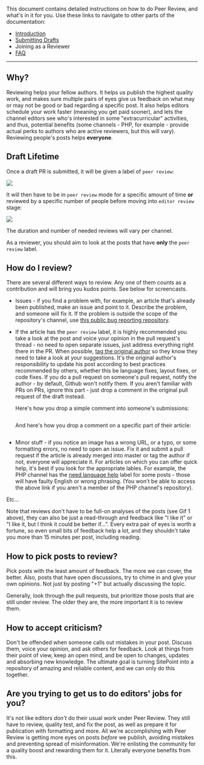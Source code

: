 This document contains detailed instructions on how to do Peer Review, and what's in it for you. Use these links to navigate to other parts of the documentation:

- [Introduction](http://www.sitepoint.com/introduction-to-sitepoints-peer-review/)
- [Submitting Drafts](http://www.sitepoint.com/submitting-drafts-for-sitepoints-peer-review/)
- Joining as a Reviewer
- [FAQ](http://www.sitepoint.com/sitepoints-peer-review-faq/)

---

## Why?

Reviewing helps your fellow authors. It helps us publish the highest quality work, and makes sure multiple pairs of eyes give us feedback on what may or may not be good or bad regarding a specific post. It also helps editors schedule your work faster (meaning you get paid sooner), and lets the channel editors see who's interested in some "extracurricular" activities, and thus, potential benefits (some channels - PHP, for example - provide actual perks to authors who are active reviewers, but this will vary). Reviewing people's posts helps **everyone**.

## Draft Lifetime

Once a draft PR is submitted, it will be given a label of `peer review`:

![](http://www.sitepoint.com/wp-content/uploads/2015/06/1433238647Screenshot-2015-06-02-11.50.35.png)

It will then have to be in `peer review` mode for a specific amount of time **or** reviewed by a specific number of people before moving into `editor review` stage:

![](http://www.sitepoint.com/wp-content/uploads/2015/06/1433238787Screenshot-2015-06-02-11.52.48.png)

The duration and number of needed reviews will vary per channel.

As a reviewer, you should aim to look at the posts that have **only** the `peer review` label.

## How do I review?

There are several different ways to review. Any one of them counts as a contribution and will bring you kudos points. See below for screencasts.

- Issues - if you find a problem with, for example, an article that's already been published, make an issue and point to it. Describe the problem, and someone will fix it. If the problem is outside the scope of the repository's channel, use [this public bug reporting repository](https://github.com/sitepoint-editors/sitepoint-bugs).

- If the article has the `peer review` label, it is highly recommended you take a look at the post and voice your opinion in the pull request's thread - no need to open separate issues, just address everything right there in the PR. When possible, [tag the original author](https://github.com/blog/821) so they know they need to take a look at your suggestions. It's the original author's responsibility to update his post according to best practices recommended by others, whether this be language fixes, layout fixes, or code fixes. If you do a pull request on someone's pull request, notify the author - by default, Github won't notify them. If you aren't familiar with PRs on PRs, ignore this part - just drop a comment in the original pull request of the draft instead.

	Here's how you drop a simple comment into someone's submissions:

	<img data-gifffer="http://www.sitepoint.com/wp-content/uploads/2015/06/1434802154peers-review-example.gif" />

	And here's how you drop a comment on a specific part of their article:

	<img data-gifffer="http://www.sitepoint.com/wp-content/uploads/2015/06/1434802206peers-review-example2.gif" />

- Minor stuff - if you notice an image has a wrong URL, or a typo, or some formatting errors, no need to open an issue. Fix it and submit a pull request if the article is already merged into master or tag the author if not, everyone will appreciate it. For articles on which you can offer quick help, it's best if you look for the appropriate lables. For example, the PHP channel has the [need language help](https://github.com/sitepoint-editors/php-peers/labels/Need%20Language%20Help) label for some posts - those will have faulty English or wrong phrasing. (You won't be able to access the above link if you aren't a member of the PHP channel's repository).

Etc...

Note that reviews don't have to be full-on analyses of the posts (see Gif 1 above), they can also be just a read-through and feedback like "I like it" or "I like it, but I think it could be better if...". Every extra pair of eyes is worth a fortune, so even small bits of feedback help a lot, and they shouldn't take you more than 15 minutes per post, including reading.



## How to pick posts to review?

Pick posts with the least amount of feedback. The more we can cover, the better. Also, posts that have open discussions, try to chime in and give your own opinions. Not just by posting "+1" but actually discussing the topic.

Generally, look through the pull requests, but prioritize those posts that are still under review. The older they are, the more important it is to review them.

## How to accept criticism?

Don't be offended when someone calls out mistakes in your post. Discuss them, voice your opinion, and ask others for feedback. Look at things from their point of view, keep an open mind, and be open to changes, updates and absorbing new knowledge. The ultimate goal is turning SitePoint into a repository of amazing and reliable content, and we can only do this together.

## Are you trying to get us to do editors' jobs for you?

It's not like editors *don't* do their usual work under Peer Review. They still have to review, quality test, and fix the post, as well as prepare it for publication with formatting and more. All we're accomplishing with Peer Review is getting more eyes on posts *before* we publish, avoiding mistakes and preventing spread of misinformation. We're enlisting the community for a quality boost and rewarding them for it. Literally everyone benefits from this.

<script src="http://dab1nmslvvntp.cloudfront.net/wp-content/uploads/2015/06/1434812097gifffer.min_.js"></script><script>window.onload=function() {Gifffer();}</script>
